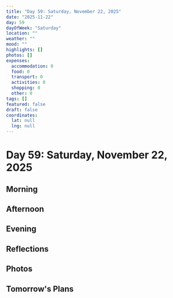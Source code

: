 ```yaml
---
title: "Day 59: Saturday, November 22, 2025"
date: "2025-11-22"
day: 59
dayOfWeek: "Saturday"
location: ""
weather: ""
mood: ""
highlights: []
photos: []
expenses:
  accommodation: 0
  food: 0
  transport: 0
  activities: 0
  shopping: 0
  other: 0
tags: []
featured: false
draft: false
coordinates:
  lat: null
  lng: null
---
```


# Day 59: Saturday, November 22, 2025

## Morning

## Afternoon

## Evening

## Reflections

## Photos

## Tomorrow's Plans
